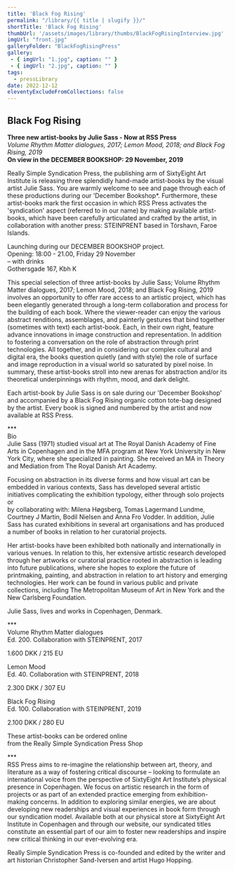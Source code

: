 ```yaml
---
title: 'Black Fog Rising'
permalink: "/library/{{ title | slugify }}/"
shortTitle: 'Black Fog Rising'
thumbUrl: '/assets/images/library/thumbs/BlackFogRisingInterview.jpg'
imgUrl: "front.jpg"
galleryFolder: "BlackFogRisingPress"
gallery:
 - { imgUrl: "1.jpg", caption: "" }
 - { imgUrl: "2.jpg", caption: "" }
tags:
  - pressLibrary
date: 2022-12-12
eleventyExcludeFromCollections: false
---
```



<div class="Txt">
  <h2>Black Fog Rising</h2>
  <p><strong>Three new artist-books by Julie Sass - Now at RSS Press</strong><br><em>Volume Rhythm Matter dialogues, 2017; Lemon Mood, 2018; and Black Fog Rising, 2019</em><br><strong>On view in the DECEMBER BOOKSHOP: 29 November, 2019</strong></p>
  <p>Really Simple Syndication Press, the publishing arm of SixtyEight Art Institute is releasing three splendidly hand-made artist-books by the visual artist Julie Sass. You are warmly welcome to see and page through each of these productions during our 'December Bookshop*. Furthermore, these artist-books mark the first occasion in which RSS Press activates the 'syndication' aspect (referred to in our name) by making available artist-books, which have been carefully articulated and crafted by the artist, in collaboration with another press: STEINPRENT based in Tórshavn, Faroe Islands.</p>
  <p>Launching during our DECEMBER BOOKSHOP project.<br>
  Opening: 18:00 - 21.00, Friday 29 November<br>
  – with drinks<br>
  Gothersgade 167, Kbh K</p>
  <p>This special selection of three artist-books by Julie Sass; Volume Rhythm Matter dialogues, 2017; Lemon Mood, 2018; and Black Fog Rising, 2019 involves an opportunity to offer rare access to an artistic project, which has been elegantly generated through a long-term collaboration and process for the building of each book. Where the viewer-reader can enjoy the various abstract renditions, assemblages, and painterly gestures that bind together (sometimes with text) each artist-book. Each, in their own right, feature advance innovations in image construction and representation. In addition to fostering a conversation on the role of abstraction through print technologies. All together, and in considering our complex cultural and digital era, the books question quietly (and with style) the role of surface and image reproduction in a visual world so saturated by pixel noise. In summary, these artist-books stroll into new arenas for abstraction and/or its theoretical underpinnings with rhythm, mood, and dark delight.</p>
  <p>Each artist-book by Julie Sass is on sale during our 'December Bookshop' and accompanied by a Black Fog Rising organic cotton tote-bag designed by the artist. Every book is signed and numbered by the artist and now available at RSS Press.</p>
  <p>***<br>
  Bio<br>
  Julie Sass (1971) studied visual art at The Royal Danish Academy of Fine Arts in Copenhagen and in the MFA program at New York University in New York City, where she specialized in painting. She received an MA in Theory and Mediation from The Royal Danish Art Academy.</p>
  <p>Focusing on abstraction in its diverse forms and how visual art can be embedded in various contexts, Sass has developed several artistic initiatives complicating the exhibition typology, either through solo projects or<br>
  by collaborating with: Milena Høgsberg, Tomas Lagermand Lundme, Courtney J Martin, Bodil Nielsen and Anna Fro Vodder. In addition, Julie Sass has curated exhibitions in several art organisations and has produced a number of books in relation to her curatorial projects.</p>
  <p>Her artist-books have been exhibited both nationally and internationally in various venues. In relation to this, her extensive artistic research developed through her artworks or curatorial practice rooted in abstraction is leading into future publications, where she hopes to explore the future of printmaking, painting, and abstraction in relation to art history and emerging technologies. Her work can be found in various public and private collections, including The Metropolitan Museum of Art in New York and the New Carlsberg Foundation.</p>
  <p>Julie Sass, lives and works in Copenhagen, Denmark.</p>
  <p>***<br>
  Volume Rhythm Matter dialogues<br>
  Ed. 200. Collaboration with STEINPRENT, 2017</p>
  <p>1.600 DKK / 215 EU</p>
  <p>Lemon Mood<br>
  Ed. 40. Collaboration with STEINPRENT, 2018</p>
  <p>2.300 DKK / 307 EU</p>
  <p>Black Fog Rising<br>
  Ed. 100. Collaboration with STEINPRENT, 2019</p>
  <p>2.100 DKK / 280 EU</p>
  <p>These artist-books can be ordered online<br>
  from the Really Simple Syndication Press Shop</p>
  <p>***<br>
  RSS Press aims to re-imagine the relationship between art, theory, and literature as a way of fostering critical discourse – looking to formulate an international voice from the perspective of SixtyEight Art Institute’s physical presence in Copenhagen. We focus on artistic research in the form of projects or as part of an extended practice emerging from exhibition-making concerns. In addition to exploring similar energies, we are about developing new readerships and visual experiences in book form through our syndication model. Available both at our physical store at SixtyEight Art Institute in Copenhagen and through our website, our syndicated titles constitute an essential part of our aim to foster new readerships and inspire new critical thinking in our ever-evolving era.</p>
  <p>Really Simple Syndication Press is co-founded and edited by the writer and art historian Christopher Sand-Iversen and artist Hugo Hopping.</p>
</div>